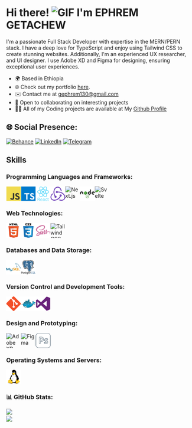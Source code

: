 # Hi there! ![GIF](https://user-images.githubusercontent.com/18350557/176309783-0785949b-9127-417c-8b55-ab5a4333674e.gif) I'm EPHREM GETACHEW

I'm a passionate Full Stack Developer with expertise in the MERN/PERN stack. I have a deep love for TypeScript and enjoy using Tailwind CSS to create stunning websites. Additionally, I'm an experienced UX researcher, and UI designer. I use Adobe XD and Figma for designing, ensuring exceptional user experiences.

- 🌍 Based in Ethiopia  
- 🌐 Check out my portfolio [here]().
- ✉️ Contact me at [gephrem130@gmail.com](mailto:gephrem130@gmail.com)
- 🤝 Open to collaborating on interesting projects
- 👨‍💻 All of my Coding projects are available at My [Github Profile](https://github.com/Ephrem-Getachew)<br> 

## 🌐 Social Presence:

[![Behance](https://img.shields.io/badge/Behance-1769ff?logo=behance&logoColor=white)](https://behance.net/ephremgetachew) [![LinkedIn](https://img.shields.io/badge/LinkedIn-%230077B5.svg?logo=linkedin&logoColor=white)](https://linkedin.com/in/ephremxyx)
[![Telegram](https://img.shields.io/badge/Telegram-%230077B5.svg?logo=telegram&logoColor=white)](https://t.me/Ephremxyz)

## Skills

### Programming Languages and Frameworks:
<div style="display: flex; align-items: center;">
  <img src="https://raw.githubusercontent.com/devicons/devicon/master/icons/javascript/javascript-original.svg" alt="JavaScript" width="40" height="40">
  <img src="https://raw.githubusercontent.com/devicons/devicon/master/icons/typescript/typescript-original.svg" alt="TypeScript" width="40" height="40">
  <img src="https://raw.githubusercontent.com/devicons/devicon/master/icons/react/react-original-wordmark.svg" alt="React" width="40" height="40">
  <img src="https://raw.githubusercontent.com/devicons/devicon/master/icons/redux/redux-original.svg" alt="Redux" width="40" height="40">
  <img src="https://cdn.worldvectorlogo.com/logos/nextjs-2.svg" alt="Next.js" width="40" height="40">
  <img src="https://raw.githubusercontent.com/devicons/devicon/master/icons/nodejs/nodejs-original-wordmark.svg" alt="Node.js" width="40" height="40">
  <img src="https://upload.wikimedia.org/wikipedia/commons/1/1b/Svelte_Logo.svg" alt="Svelte" width="40" height="40">
</div>

### Web Technologies:
<div style="display: flex; align-items: center;">
  <img src="https://raw.githubusercontent.com/devicons/devicon/master/icons/html5/html5-original-wordmark.svg" alt="HTML5" width="40" height="40">
  <img src="https://raw.githubusercontent.com/devicons/devicon/master/icons/css3/css3-original-wordmark.svg" alt="CSS3" width="40" height="40">
  <img src="https://raw.githubusercontent.com/devicons/devicon/master/icons/sass/sass-original.svg" alt="Sass" width="40" height="40">
  <img src="https://www.vectorlogo.zone/logos/tailwindcss/tailwindcss-icon.svg" alt="Tailwind CSS" width="40" height="40">
</div>

### Databases and Data Storage:
<div style="display: flex; align-items: center;">
  <img src="https://raw.githubusercontent.com/devicons/devicon/master/icons/mysql/mysql-original-wordmark.svg" alt="MySQL" width="40" height="40">
  <img src="https://raw.githubusercontent.com/devicons/devicon/master/icons/postgresql/postgresql-original-wordmark.svg" alt="PostgreSQL" width="40" height="40">
</div>

### Version Control and Development Tools:
<div style="display: flex; align-items: center;">
  <img src="https://raw.githubusercontent.com/devicons/devicon/master/icons/git/git-original.svg" alt="Git" width="40" height="40">
  <img src="https://raw.githubusercontent.com/devicons/devicon/master/icons/docker/docker-original.svg" alt="Docker" width="40" height="40">
  <img src="https://raw.githubusercontent.com/devicons/devicon/master/icons/visualstudio/visualstudio-plain.svg" alt="Visual Studio Code" width="40" height="40">
</div>

### Design and Prototyping:
<div style="display: flex; align-items: center;">
  <img src="https://cdn.worldvectorlogo.com/logos/adobe-xd.svg" alt="Adobe XD" width="40" height="40">
  <img src="https://www.vectorlogo.zone/logos/figma/figma-icon.svg" alt="Figma" width="40" height="40">
  <img src="https://raw.githubusercontent.com/devicons/devicon/master/icons/photoshop/photoshop-line.svg" alt="Photoshop" width="40" height="40">
</div>

### Operating Systems and Servers:
<div style="display: flex; align-items: center;">
  <img src="https://raw.githubusercontent.com/devicons/devicon/master/icons/linux/linux-original.svg" alt="Linux" width="40" height="40">
</div>

### 📊 GitHub Stats:
![](https://github-readme-streak-stats.herokuapp.com/?user=Ephrem-Getachew&theme=dark&hide_border=false)<br/>
![](https://github-readme-stats.vercel.app/api/top-langs/?username=Ephrem-Getachew&theme=dark&hide_border=false&include_all_commits=false&count_private=true&layout=compact)
